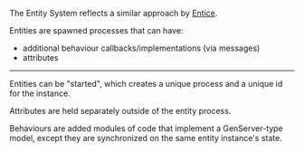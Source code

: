 The Entity System reflects a similar approach by [Entice](https://github.com/entice).

Entities are spawned processes that can have:

- additional behaviour callbacks/implementations (via messages)
- attributes

---

Entities can be "started", which creates a unique process and a unique id for the instance.

Attributes are held separately outside of the entity process.

Behaviours are added modules of code that implement a GenServer-type model, except they are synchronized on the same entity instance's state.
